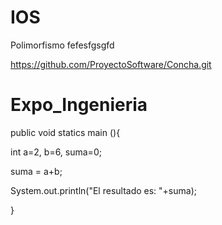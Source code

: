 IOS
===

Polimorfismo
fefesfgsgfd

https://github.com/ProyectoSoftware/Concha.git

Expo_Ingenieria
===============

public void statics main (){

int a=2, b=6, suma=0;

suma = a+b;

System.out.println("El resultado es: "+suma);

}
